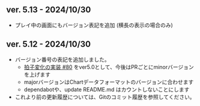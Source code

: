 ## ver. 5.13 - 2024/10/30

* プレイ中の画面にもバージョン表記を追加 (横長の表示の場合のみ)

## ver. 5.12 - 2024/10/30

* バージョン番号の表記を追加しました。
    * [拍子変化の実装 #80](https://github.com/na-trium-144/falling-nikochan/pull/80) をver5.0として、今後はPRごとにminorバージョンを上げます
    * majorバージョンはChartデータフォーマットのバージョンに合わせます
    * dependabotや、update README.md はカウントしないことにします
* これより前の更新履歴については、Gitのコミット履歴を参照してください。
